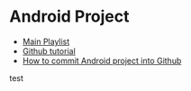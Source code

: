 # Android Project
- [Main Playlist](https://www.youtube.com/watch?v=K6luAJRDEXA&list=PLCl71jt8hcv0J81GpnEd0HccPTHCSK-S_&index=1&ab_channel=DieaaI.Nassr)
- [Github tutorial](https://www.youtube.com/watch?v=tRZGeaHPoaw&ab_channel=KevinStratvert)
- [How to commit Android project into Github](https://www.youtube.com/watch?v=XIHNxES2hbQ&ab_channel=CodingBot)
  
test